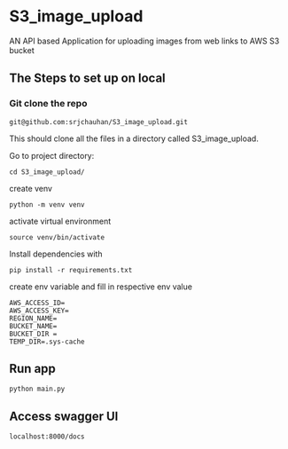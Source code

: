 # S3_image_upload
AN API based Application for uploading images from web links to AWS S3 bucket

## The Steps to set up on local 
### Git clone the repo
```
git@github.com:srjchauhan/S3_image_upload.git
```
This should clone all the files in a directory called S3_image_upload.

Go to  project directory:
```
cd S3_image_upload/
```


create venv
```
python -m venv venv
```
activate virtual environment
```
source venv/bin/activate
```
Install dependencies with 

```
pip install -r requirements.txt
```

create env variable and fill in respective env value 
```
AWS_ACCESS_ID=
AWS_ACCESS_KEY=
REGION_NAME=
BUCKET_NAME=
BUCKET_DIR =
TEMP_DIR=.sys-cache
```
## Run app

```
python main.py
```

## Access swagger UI 
```
localhost:8000/docs
```